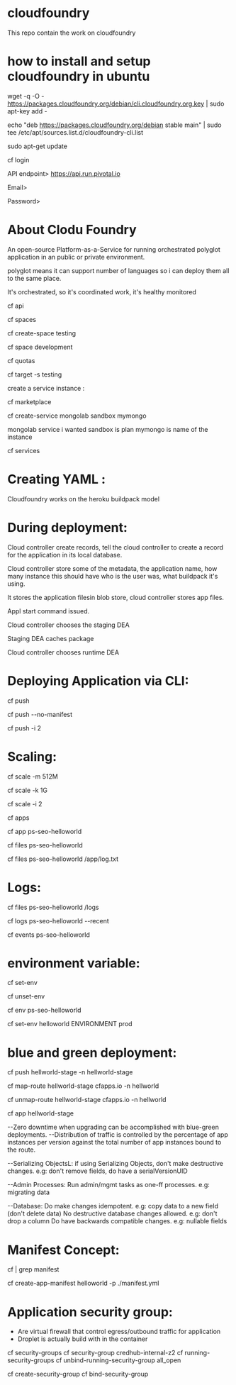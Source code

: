 # cloudfoundry
This repo contain the work on cloudfoundry

# how to install and setup cloudfoundry in ubuntu

wget -q -O - https://packages.cloudfoundry.org/debian/cli.cloudfoundry.org.key | sudo apt-key add -

echo "deb https://packages.cloudfoundry.org/debian stable main" | sudo tee /etc/apt/sources.list.d/cloudfoundry-cli.list

sudo apt-get update

cf login

API endpoint> https://api.run.pivotal.io

Email> 

Password>

# About Clodu Foundry

An open-source Platform-as-a-Service for running orchestrated polyglot application in an public or private environment.

polyglot means it can support number of languages so i can deploy them all to the same place.

It's orchestrated, so it's coordinated work, it's healthy monitored

cf api

cf spaces

cf create-space testing

cf space development

cf quotas

cf target -s testing

create a service instance :

cf marketplace

cf create-service mongolab sandbox mymongo

mongolab service i wanted
sandbox is plan 
mymongo is name of the instance

cf services

# Creating YAML :

Cloudfoundry works on the heroku buildpack model 

# During deployment: 

Cloud controller create records, tell the cloud controller to create a record for the application in its local database.

Cloud controller store some of the metadata, the application name, how many instance this should have who is the user was, what buildpack it's using.

It stores the application filesin blob store, cloud controller stores app files.

Appl start command issued.

Cloud controller chooses the staging DEA

Staging DEA caches package

Cloud controller chooses runtime DEA

# Deploying Application via CLI:

cf push <appname>

cf push <appname> --no-manifest

cf push <appname> -i 2

# Scaling:

cf scale <appname> -m 512M

cf scale <appname> -k 1G

cf scale <appname> -i 2

cf apps

cf app ps-seo-helloworld

cf files ps-seo-helloworld

cf files ps-seo-helloworld /app/log.txt

# Logs:

cf files ps-seo-helloworld /logs

cf logs ps-seo-helloworld --recent

cf events ps-seo-helloworld

# environment variable:

cf set-env <app> <variable name> <variable value>

cf unset-env <app> <variable name>

cf env ps-seo-helloworld

cf set-env helloworld ENVIRONMENT prod

# blue and green deployment:

cf push hellworld-stage -n hellworld-stage

cf map-route hellworld-stage cfapps.io -n hellworld

cf unmap-route hellworld-stage cfapps.io -n hellworld

cf app hellworld-stage

--Zero downtime when upgrading can be accomplished with blue-green deployments.
--Distribution of traffic is controlled by the percentage of app instances per version against the total number of app instances bound to the route.

--Serializing ObjectsL: if using Serializing Objects, don't make destructive changes. e.g: don't remove fields, do have a serialVersionUID

--Admin Processes: Run admin/mgmt tasks as one-ff processes. e.g: migrating data

--Database: Do make changes idempotent. e.g: copy data to a new field (don't delete data)
            No destructive database changes allowed. e.g: don't drop a column
            Do have backwards compatible changes. e.g: nullable fields


# Manifest Concept:

 cf | grep manifest

 cf create-app-manifest helloworld -p ./manifest.yml
 
 # Application security group:

 - Are virtual firewall that control egress/outbound traffic for application
 - Droplet is actually build with in the container
 
 cf security-groups
 cf security-group credhub-internal-z2
 cf running-security-groups
 cf unbind-running-security-group all_open
 
 cf create-security-group
 cf bind-security-group
